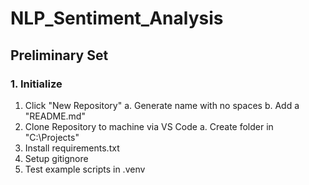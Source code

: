 # NLP_Sentiment_Analysis

## Preliminary Set

### 1. Initialize

1. Click "New Repository"
    a. Generate name with no spaces
    b. Add a "README.md"
2. Clone Repository to machine via VS Code
    a. Create folder in "C:\Projects"
3. Install requirements.txt
4. Setup gitignore
5. Test example scripts in .venv